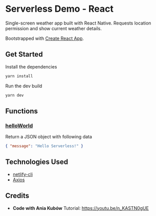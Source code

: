 # Serverless Demo - React
Single-screen weather app built with React Native. Requests location permission and show current weather details.

Bootstrapped with [Create React App](https://github.com/facebook/create-react-app).

## Get Started

Install the dependencies

```bash
yarn install
```

Run the dev build

```bash
yarn dev
```

## Functions

### [helloWorld](functions/helloWorld.js)
Return a JSON object with following data
```json
{ "message": "Hello Serverless!" }
```

## Technologies Used
- [netlify-cli](https://www.npmjs.com/package/netlify-cli)
- [Axios](https://www.npmjs.com/package/axios)

## Credits
- **Code with Ania Kubów** Tutorial: https://youtu.be/n_KASTN0gUE